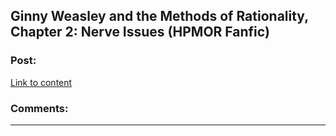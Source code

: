 ## Ginny Weasley and the Methods of Rationality, Chapter 2: Nerve Issues (HPMOR Fanfic)

### Post:

[Link to content]()

### Comments:

---

